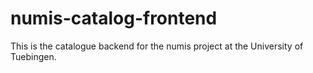 # numis-catalog-frontend
This is the catalogue backend for the numis project at the University of Tuebingen.
